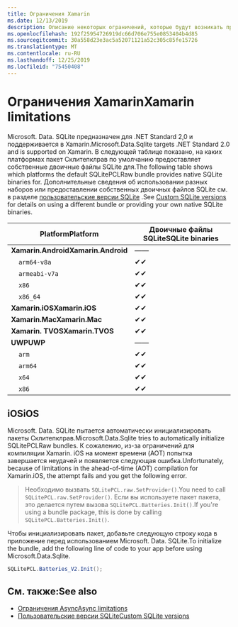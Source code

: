 ```yaml
---
title: Ограничения Xamarin
ms.date: 12/13/2019
description: Описание некоторых ограничений, которые будут возникать при использовании Xamarin.
ms.openlocfilehash: 192f25954726919dc66d706e755e0853404b4d85
ms.sourcegitcommit: 30a558d23e3ac5a52071121a52c305c85fe15726
ms.translationtype: MT
ms.contentlocale: ru-RU
ms.lasthandoff: 12/25/2019
ms.locfileid: "75450408"
---
```

# <a name="xamarin-limitations"></a><span data-ttu-id="fd99e-103">Ограничения Xamarin</span><span class="sxs-lookup"><span data-stu-id="fd99e-103">Xamarin limitations</span></span>

<span data-ttu-id="fd99e-104">Microsoft. Data. SQLite предназначен для .NET Standard 2,0 и поддерживается в Xamarin.</span><span class="sxs-lookup"><span data-stu-id="fd99e-104">Microsoft.Data.Sqlite targets .NET Standard 2.0 and is supported on Xamarin.</span></span> <span data-ttu-id="fd99e-105">В следующей таблице показано, на каких платформах пакет Склитепклрав по умолчанию предоставляет собственные двоичные файлы SQLite для.</span><span class="sxs-lookup"><span data-stu-id="fd99e-105">The following table shows which platforms the default SQLitePCLRaw bundle provides native SQLite binaries for.</span></span> <span data-ttu-id="fd99e-106">Дополнительные сведения об использовании разных наборов или предоставлении собственных двоичных файлов SQLite см. в разделе [пользовательские версии SQLite](custom-versions.md) .</span><span class="sxs-lookup"><span data-stu-id="fd99e-106">See [Custom SQLite versions](custom-versions.md) for details on using a different bundle or providing your own native SQLite binaries.</span></span>

| <span data-ttu-id="fd99e-107">Platform</span><span class="sxs-lookup"><span data-stu-id="fd99e-107">Platform</span></span> | <span data-ttu-id="fd99e-108">Двоичные файлы SQLite</span><span class="sxs-lookup"><span data-stu-id="fd99e-108">SQLite binaries</span></span> |
| --- | --- |
| <span data-ttu-id="fd99e-109">**Xamarin.Android**</span><span class="sxs-lookup"><span data-stu-id="fd99e-109">**Xamarin.Android**</span></span> | <span data-ttu-id="fd99e-110">—</span><span class="sxs-lookup"><span data-stu-id="fd99e-110">—</span></span> |
| &nbsp;&nbsp;&nbsp;&nbsp;`arm64-v8a` | <span data-ttu-id="fd99e-111">✔</span><span class="sxs-lookup"><span data-stu-id="fd99e-111">✔</span></span> |
| &nbsp;&nbsp;&nbsp;&nbsp;`armeabi-v7a` | <span data-ttu-id="fd99e-112">✔</span><span class="sxs-lookup"><span data-stu-id="fd99e-112">✔</span></span> |
| &nbsp;&nbsp;&nbsp;&nbsp;`x86` | <span data-ttu-id="fd99e-113">✔</span><span class="sxs-lookup"><span data-stu-id="fd99e-113">✔</span></span> |
| &nbsp;&nbsp;&nbsp;&nbsp;`x86_64` | <span data-ttu-id="fd99e-114">✔</span><span class="sxs-lookup"><span data-stu-id="fd99e-114">✔</span></span> |
| <span data-ttu-id="fd99e-115">**Xamarin.iOS**</span><span class="sxs-lookup"><span data-stu-id="fd99e-115">**Xamarin.iOS**</span></span> | <span data-ttu-id="fd99e-116">✔</span><span class="sxs-lookup"><span data-stu-id="fd99e-116">✔</span></span> |
| <span data-ttu-id="fd99e-117">**Xamarin.Mac**</span><span class="sxs-lookup"><span data-stu-id="fd99e-117">**Xamarin.Mac**</span></span> | <span data-ttu-id="fd99e-118">✔</span><span class="sxs-lookup"><span data-stu-id="fd99e-118">✔</span></span> |
| <span data-ttu-id="fd99e-119">**Xamarin. TVOS**</span><span class="sxs-lookup"><span data-stu-id="fd99e-119">**Xamarin.TVOS**</span></span> | <span data-ttu-id="fd99e-120">✔</span><span class="sxs-lookup"><span data-stu-id="fd99e-120">✔</span></span> |
| <span data-ttu-id="fd99e-121">**UWP**</span><span class="sxs-lookup"><span data-stu-id="fd99e-121">**UWP**</span></span> | <span data-ttu-id="fd99e-122">—</span><span class="sxs-lookup"><span data-stu-id="fd99e-122">—</span></span> |
| &nbsp;&nbsp;&nbsp;&nbsp;`arm` | <span data-ttu-id="fd99e-123">✔</span><span class="sxs-lookup"><span data-stu-id="fd99e-123">✔</span></span> |
| &nbsp;&nbsp;&nbsp;&nbsp;`arm64` | <span data-ttu-id="fd99e-124">✔</span><span class="sxs-lookup"><span data-stu-id="fd99e-124">✔</span></span> |
| &nbsp;&nbsp;&nbsp;&nbsp;`x64` | <span data-ttu-id="fd99e-125">✔</span><span class="sxs-lookup"><span data-stu-id="fd99e-125">✔</span></span> |
| &nbsp;&nbsp;&nbsp;&nbsp;`x86` | <span data-ttu-id="fd99e-126">✔</span><span class="sxs-lookup"><span data-stu-id="fd99e-126">✔</span></span> |

## <a name="ios"></a><span data-ttu-id="fd99e-127">iOS</span><span class="sxs-lookup"><span data-stu-id="fd99e-127">iOS</span></span>

<span data-ttu-id="fd99e-128">Microsoft. Data. SQLite пытается автоматически инициализировать пакеты Склитепклрав.</span><span class="sxs-lookup"><span data-stu-id="fd99e-128">Microsoft.Data.Sqlite tries to automatically initialize SQLitePCLRaw bundles.</span></span> <span data-ttu-id="fd99e-129">К сожалению, из-за ограничений для компиляции Xamarin. iOS на момент времени (AOT) попытка завершается неудачей и появляется следующая ошибка.</span><span class="sxs-lookup"><span data-stu-id="fd99e-129">Unfortunately, because of limitations in the ahead-of-time (AOT) compilation for Xamarin.iOS, the attempt fails and you get the following error.</span></span>

> <span data-ttu-id="fd99e-130">Необходимо вызвать `SQLitePCL.raw.SetProvider()`.</span><span class="sxs-lookup"><span data-stu-id="fd99e-130">You need to call `SQLitePCL.raw.SetProvider()`.</span></span> <span data-ttu-id="fd99e-131">Если вы используете пакет пакета, это делается путем вызова `SQLitePCL.Batteries.Init()`.</span><span class="sxs-lookup"><span data-stu-id="fd99e-131">If you're using a bundle package, this is done by calling `SQLitePCL.Batteries.Init()`.</span></span>

<span data-ttu-id="fd99e-132">Чтобы инициализировать пакет, добавьте следующую строку кода в приложение перед использованием Microsoft. Data. SQLite.</span><span class="sxs-lookup"><span data-stu-id="fd99e-132">To initialize the bundle, add the following line of code to your app before using Microsoft.Data.Sqlite.</span></span>

```csharp
SQLitePCL.Batteries_V2.Init();
```

## <a name="see-also"></a><span data-ttu-id="fd99e-133">См. также:</span><span class="sxs-lookup"><span data-stu-id="fd99e-133">See also</span></span>

* [<span data-ttu-id="fd99e-134">Ограничения Async</span><span class="sxs-lookup"><span data-stu-id="fd99e-134">Async limitations</span></span>](async.md)
* [<span data-ttu-id="fd99e-135">Пользовательские версии SQLite</span><span class="sxs-lookup"><span data-stu-id="fd99e-135">Custom SQLite versions</span></span>](custom-versions.md)
